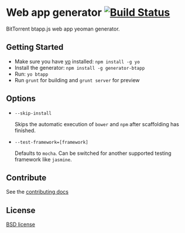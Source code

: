 # Web app generator [![Build Status](https://secure.travis-ci.org/bittorrent/generator-btapp.png?branch=master)](http://travis-ci.org/bittorrent/generator-btapp)

BitTorrent btapp.js web app yeoman generator.


## Getting Started

- Make sure you have [yo](https://github.com/yeoman/yo) installed: `npm install -g yo`
- Install the generator: `npm install -g generator-btapp`
- Run: `yo btapp`
- Run `grunt` for building and `grunt server` for preview


## Options

* `--skip-install`

  Skips the automatic execution of `bower` and `npm` after
  scaffolding has finished.

* `--test-framework=[framework]`

  Defaults to `mocha`. Can be switched for
  another supported testing framework like `jasmine`.


## Contribute

See the [contributing docs](https://github.com/yeoman/yeoman/blob/master/contributing.md)


## License

[BSD license](http://opensource.org/licenses/bsd-license.php)
